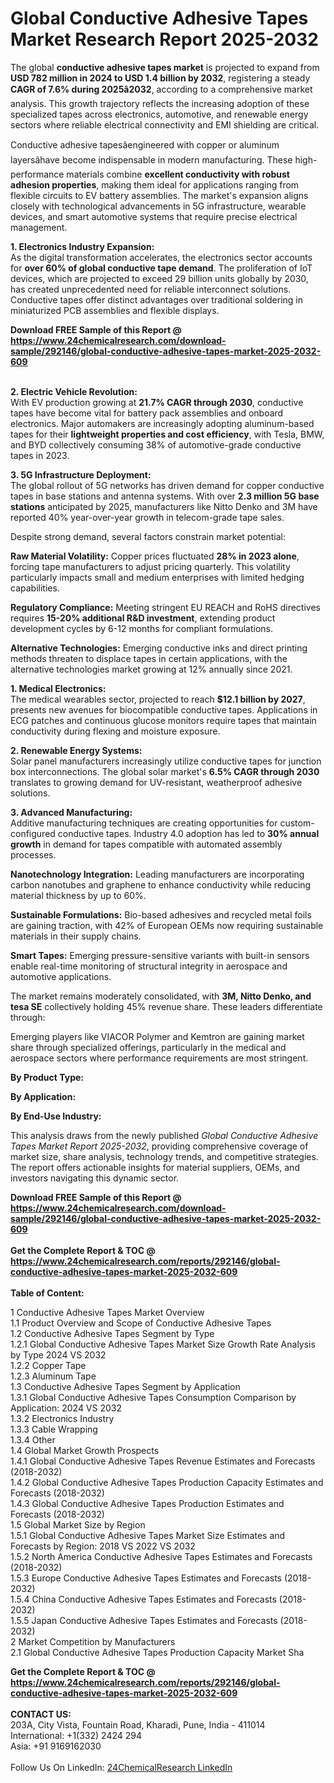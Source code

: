 <h1>Global Conductive Adhesive Tapes Market Research Report 2025-2032</h1><p>The global <strong>conductive adhesive tapes market</strong> is projected to expand from <strong>USD 782 million in 2024 to USD 1.4 billion by 2032</strong>, registering a steady <strong>CAGR of 7.6% during 2025â2032</strong>, according to a comprehensive market analysis. This growth trajectory reflects the increasing adoption of these specialized tapes across electronics, automotive, and renewable energy sectors where reliable electrical connectivity and EMI shielding are critical.</p><p>Conductive adhesive tapesâengineered with copper or aluminum layersâhave become indispensable in modern manufacturing. These high-performance materials combine <strong>excellent conductivity with robust adhesion properties</strong>, making them ideal for applications ranging from flexible circuits to EV battery assemblies. The market's expansion aligns closely with technological advancements in 5G infrastructure, wearable devices, and smart automotive systems that require precise electrical management.</p><p><strong>1. Electronics Industry Expansion:</strong><br>
As the digital transformation accelerates, the electronics sector accounts for <strong>over 60% of global conductive tape demand</strong>. The proliferation of IoT devices, which are projected to exceed 29 billion units globally by 2030, has created unprecedented need for reliable interconnect solutions. Conductive tapes offer distinct advantages over traditional soldering in miniaturized PCB assemblies and flexible displays.</p><div><b>Download FREE Sample of this Report @ 
            <a href="https://www.24chemicalresearch.com/download-sample/292146/global-conductive-adhesive-tapes-market-2025-2032-609">
            https://www.24chemicalresearch.com/download-sample/292146/global-conductive-adhesive-tapes-market-2025-2032-609</a></b></div><br><p><strong>2. Electric Vehicle Revolution:</strong><br>
With EV production growing at <strong>21.7% CAGR through 2030</strong>, conductive tapes have become vital for battery pack assemblies and onboard electronics. Major automakers are increasingly adopting aluminum-based tapes for their <strong>lightweight properties and cost efficiency</strong>, with Tesla, BMW, and BYD collectively consuming 38% of automotive-grade conductive tapes in 2023.</p><p><strong>3. 5G Infrastructure Deployment:</strong><br>
The global rollout of 5G networks has driven demand for copper conductive tapes in base stations and antenna systems. With over <strong>2.3 million 5G base stations</strong> anticipated by 2025, manufacturers like Nitto Denko and 3M have reported 40% year-over-year growth in telecom-grade tape sales.</p><p>Despite strong demand, several factors constrain market potential:</p><p><strong>Raw Material Volatility:</strong> Copper prices fluctuated <strong>28% in 2023 alone</strong>, forcing tape manufacturers to adjust pricing quarterly. This volatility particularly impacts small and medium enterprises with limited hedging capabilities.</p><p><strong>Regulatory Compliance:</strong> Meeting stringent EU REACH and RoHS directives requires <strong>15-20% additional R&amp;D investment</strong>, extending product development cycles by 6-12 months for compliant formulations.</p><p><strong>Alternative Technologies:</strong> Emerging conductive inks and direct printing methods threaten to displace tapes in certain applications, with the alternative technologies market growing at 12% annually since 2021.</p><p><strong>1. Medical Electronics:</strong><br>
The medical wearables sector, projected to reach <strong>$12.1 billion by 2027</strong>, presents new avenues for biocompatible conductive tapes. Applications in ECG patches and continuous glucose monitors require tapes that maintain conductivity during flexing and moisture exposure.</p><p><strong>2. Renewable Energy Systems:</strong><br>
Solar panel manufacturers increasingly utilize conductive tapes for junction box interconnections. The global solar market's <strong>6.5% CAGR through 2030</strong> translates to growing demand for UV-resistant, weatherproof adhesive solutions.</p><p><strong>3. Advanced Manufacturing:</strong><br>
Additive manufacturing techniques are creating opportunities for custom-configured conductive tapes. Industry 4.0 adoption has led to <strong>30% annual growth</strong> in demand for tapes compatible with automated assembly processes.</p><p><strong>Nanotechnology Integration:</strong> Leading manufacturers are incorporating carbon nanotubes and graphene to enhance conductivity while reducing material thickness by up to 60%.</p><p><strong>Sustainable Formulations:</strong> Bio-based adhesives and recycled metal foils are gaining traction, with 42% of European OEMs now requiring sustainable materials in their supply chains.</p><p><strong>Smart Tapes:</strong> Emerging pressure-sensitive variants with built-in sensors enable real-time monitoring of structural integrity in aerospace and automotive applications.</p><p>The market remains moderately consolidated, with <strong>3M, Nitto Denko, and tesa SE</strong> collectively holding 45% revenue share. These leaders differentiate through:</p><p>Emerging players like VIACOR Polymer and Kemtron are gaining market share through specialized offerings, particularly in the medical and aerospace sectors where performance requirements are most stringent.</p><p><strong>By Product Type:</strong></p><p><strong>By Application:</strong></p><p><strong>By End-Use Industry:</strong></p><p>This analysis draws from the newly published <em>Global Conductive Adhesive Tapes Market Report 2025-2032</em>, providing comprehensive coverage of market size, share analysis, technology trends, and competitive strategies. The report offers actionable insights for material suppliers, OEMs, and investors navigating this dynamic sector.</p><div><b>Download FREE Sample of this Report @ 
            <a href="https://www.24chemicalresearch.com/download-sample/292146/global-conductive-adhesive-tapes-market-2025-2032-609">
            https://www.24chemicalresearch.com/download-sample/292146/global-conductive-adhesive-tapes-market-2025-2032-609</a></b></div><br><div><b>Get the Complete Report & TOC @ 
            <a href="https://www.24chemicalresearch.com/reports/292146/global-conductive-adhesive-tapes-market-2025-2032-609">
            https://www.24chemicalresearch.com/reports/292146/global-conductive-adhesive-tapes-market-2025-2032-609</a></b></div><br>
            <b>Table of Content:</b><p>1 Conductive Adhesive Tapes Market Overview<br />
    1.1 Product Overview and Scope of Conductive Adhesive Tapes<br />
    1.2 Conductive Adhesive Tapes Segment by Type<br />
        1.2.1 Global Conductive Adhesive Tapes Market Size Growth Rate Analysis by Type 2024 VS 2032<br />
        1.2.2 Copper Tape<br />
        1.2.3 Aluminum Tape<br />
    1.3 Conductive Adhesive Tapes Segment by Application<br />
        1.3.1 Global Conductive Adhesive Tapes Consumption Comparison by Application: 2024 VS 2032<br />
        1.3.2 Electronics Industry<br />
        1.3.3 Cable Wrapping<br />
        1.3.4 Other<br />
    1.4 Global Market Growth Prospects<br />
        1.4.1 Global Conductive Adhesive Tapes Revenue Estimates and Forecasts (2018-2032)<br />
        1.4.2 Global Conductive Adhesive Tapes Production Capacity Estimates and Forecasts (2018-2032)<br />
        1.4.3 Global Conductive Adhesive Tapes Production Estimates and Forecasts (2018-2032)<br />
    1.5 Global Market Size by Region<br />
        1.5.1 Global Conductive Adhesive Tapes Market Size Estimates and Forecasts by Region: 2018 VS 2022 VS 2032<br />
        1.5.2 North America Conductive Adhesive Tapes Estimates and Forecasts (2018-2032)<br />
        1.5.3 Europe Conductive Adhesive Tapes Estimates and Forecasts (2018-2032)<br />
        1.5.4 China Conductive Adhesive Tapes Estimates and Forecasts (2018-2032)<br />
        1.5.5 Japan Conductive Adhesive Tapes Estimates and Forecasts (2018-2032)<br />
2 Market Competition by Manufacturers<br />
    2.1 Global Conductive Adhesive Tapes Production Capacity Market Sha</p><div><b>Get the Complete Report & TOC @ 
            <a href="https://www.24chemicalresearch.com/reports/292146/global-conductive-adhesive-tapes-market-2025-2032-609">
            https://www.24chemicalresearch.com/reports/292146/global-conductive-adhesive-tapes-market-2025-2032-609</a></b></div><br><b>CONTACT US:</b><br>
            203A, City Vista, Fountain Road, Kharadi, Pune, India - 411014<br>
            International: +1(332) 2424 294<br>
            Asia: +91 9169162030 <br><br>
            Follow Us On LinkedIn: <a href="https://www.linkedin.com/company/24chemicalresearch/">24ChemicalResearch LinkedIn</a>